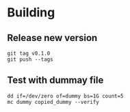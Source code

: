 # Building

## Release new version

```console
git tag v0.1.0
git push --tags
```

## Test with dummay file

```console
dd if=/dev/zero of=dummy bs=1G count=5
mc dummy copied_dummy --verify
```
